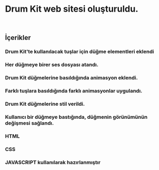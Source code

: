 #  Drum Kit web sitesi oluşturuldu.

</br>

## İçerikler
### Drum Kit'te kullanılacak tuşlar için düğme elementleri eklendi
### Her düğmeye birer ses dosyası atandı.
### Drum Kit düğmelerine basıldığında animasyon eklendi.
### Farklı tuşlara basıldığında farklı animasyonlar uygulandı.
### Drum Kit düğmelerine stil verildi.
### Kullanıcı bir düğmeye bastığında, düğmenin görünümünün değişmesi sağlandı.
### HTML
### CSS
### JAVASCRIPT kullanılarak hazırlanmıştır
